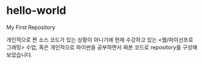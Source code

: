 # hello-world
My First Repository

개인적으로 짠 소스 코드가 있는 상황이 아니기에 현재 수강하고 있는 <웹/파이선프로그래밍> 수업, 혹은 개인적으로 파이썬을 공부하면서 짜본 코드로 repository를 구성해보았습니다.
